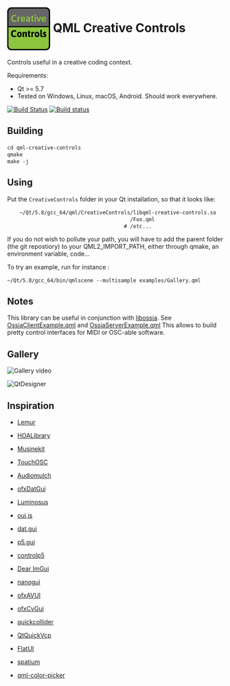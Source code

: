  <h1> <img src="logo.png" width="100" align="center"> QML Creative Controls  </h1>

Controls useful in a creative coding context.

Requirements:

* Qt >= 5.7
* Tested on Windows, Linux, macOS, Android. Should work everywhere.

[![Build Status](https://travis-ci.org/jcelerier/qml-creative-controls.svg)](https://travis-ci.org/jcelerier/qml-creative-controls)
[![Build status](https://ci.appveyor.com/api/projects/status/j07ij1y6tf6awey5?svg=true)](https://ci.appveyor.com/project/JeanMichalCelerier/qml-creative-controls)

## Building

    cd qml-creative-controls
    qmake
    make -j

## Using

Put the `CreativeControls` folder in your Qt installation, so that it looks like:

```
    ~/Qt/5.8/gcc_64/qml/CreativeControls/libqml-creative-controls.so
                                        /Foo.qml
                                      # /etc...
```

If you do not wish to pollute your path, you will have to add the parent folder (the git repostiory)
to your QML2_IMPORT_PATH, either through qmake, an environment variable, code...

To try an example, run for instance : 

    ~/Qt/5.8/gcc_64/bin/qmlscene --multisample examples/Gallery.qml
    
## Notes

This library can be useful in conjunction with [libossia](https://github.com/OSSIA/libossia).
See [OssiaClientExample.qml](examples/OssiaClientExample.qml) and [OssiaServerExample.qml](examples/OssiaServerExample.qml)
This allows to build pretty control interfaces for MIDI or OSC-able software.

## Gallery

![Gallery video](https://media.giphy.com/media/xUPGcIekebnYNZhBnO/giphy.gif)

![QtDesigner](http://i.imgur.com/ZXYhquH.png)

## Inspiration

* [Lemur](https://liine.net)

* [HOALibrary](https://cycling74.com/toolbox/hoalibrary-v2/)

* [Musinekit](http://www.sensomusic.org/musinekit/en)

* [TouchOSC](https://hexler.net/software/touchosc)

* [Audiomulch](http://www.audiomulch.com/)

* [ofxDatGui](https://github.com/braitsch/ofxDatGui)

* [Luminosus](https://www.luminosus.org)

* [oui.js](https://github.com/wearekuva/oui)

* [dat.gui](http://workshop.chromeexperiments.com/examples/gui)

* [p5.gui](https://github.com/bitcraftlab/p5.gui)

* [controlp5](https://github.com/sojamo/controlp5)

* [Dear ImGui](https://github.com/ocornut/imgui)

* [nanogui](https://github.com/wjakob/nanogui)

* [ofxAVUI](https://github.com/AVUIs/ofxAVUI)

* [ofxCvGui](https://github.com/elliotwoods/ofxCvGui)

* [quickcollider](https://github.com/jleben/quickcollider)

* [QtQuickVcp](https://github.com/qtquickvcp/QtQuickVcp)

* [FlatUI](https://github.com/obeezzy/FlatUI)

* [spatium](https://vimeo.com/52321647)

* [qml-color-picker](https://github.com/astorije/qml-color-picker)


